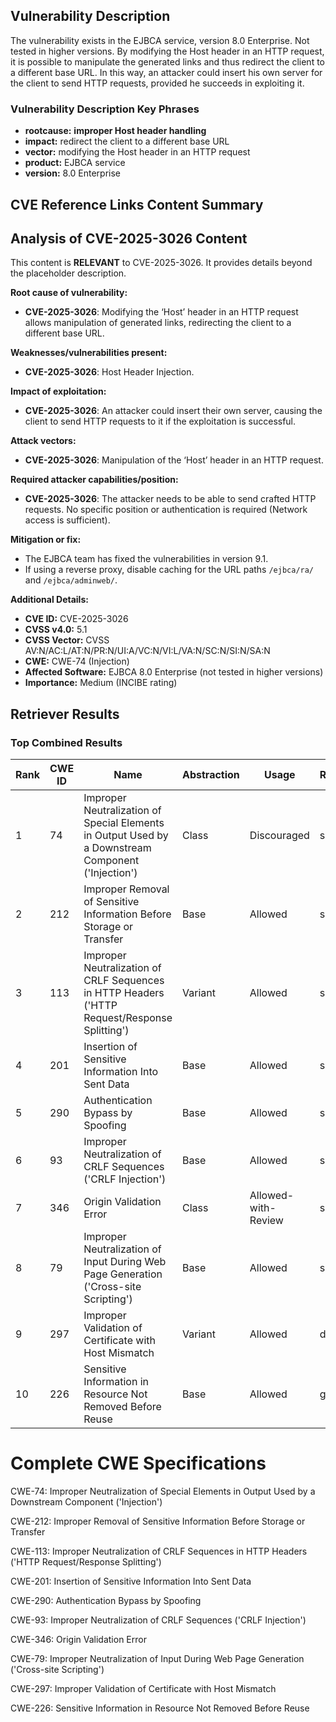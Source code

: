 ## Vulnerability Description
The vulnerability exists in the EJBCA service, version 8.0 Enterprise. Not tested in higher versions. By modifying the Host header in an HTTP request, it is possible to manipulate the generated links and thus redirect the client to a different base URL. In this way, an attacker could insert his own server for the client to send HTTP requests, provided he succeeds in exploiting it.

### Vulnerability Description Key Phrases
- **rootcause:** **improper Host header handling**
- **impact:** redirect the client to a different base URL
- **vector:** modifying the Host header in an HTTP request
- **product:** EJBCA service
- **version:** 8.0 Enterprise

## CVE Reference Links Content Summary
## Analysis of CVE-2025-3026 Content

This content is **RELEVANT** to CVE-2025-3026. It provides details beyond the placeholder description.

**Root cause of vulnerability:**

*   **CVE-2025-3026**: Modifying the ‘Host’ header in an HTTP request allows manipulation of generated links, redirecting the client to a different base URL.

**Weaknesses/vulnerabilities present:**

*   **CVE-2025-3026**: Host Header Injection.

**Impact of exploitation:**

*   **CVE-2025-3026**: An attacker could insert their own server, causing the client to send HTTP requests to it if the exploitation is successful.

**Attack vectors:**

*   **CVE-2025-3026**: Manipulation of the ‘Host’ header in an HTTP request.

**Required attacker capabilities/position:**

*   **CVE-2025-3026**: The attacker needs to be able to send crafted HTTP requests. No specific position or authentication is required (Network access is sufficient).

**Mitigation or fix:**

*   The EJBCA team has fixed the vulnerabilities in version 9.1.
*   If using a reverse proxy, disable caching for the URL paths `/ejbca/ra/` and `/ejbca/adminweb/`.

**Additional Details:**

*   **CVE ID:** CVE-2025-3026
*   **CVSS v4.0:** 5.1
*   **CVSS Vector:** CVSS AV:N/AC:L/AT:N/PR:N/UI:A/VC:N/VI:L/VA:N/SC:N/SI:N/SA:N
*   **CWE:** CWE-74 (Injection)
*   **Affected Software:** EJBCA 8.0 Enterprise (not tested in higher versions)
*   **Importance:** Medium (INCIBE rating)

## Retriever Results

### Top Combined Results

| Rank | CWE ID | Name | Abstraction | Usage  | Retrievers | Individual Scores |
|------|--------|------|-------------|-------|------------|-------------------|
| 1 | 74 | Improper Neutralization of Special Elements in Output Used by a Downstream Component ('Injection') | Class | Discouraged | sparse | 0.426 |
| 2 | 212 | Improper Removal of Sensitive Information Before Storage or Transfer | Base | Allowed | sparse | 0.421 |
| 3 | 113 | Improper Neutralization of CRLF Sequences in HTTP Headers ('HTTP Request/Response Splitting') | Variant | Allowed | sparse | 0.407 |
| 4 | 201 | Insertion of Sensitive Information Into Sent Data | Base | Allowed | sparse | 0.403 |
| 5 | 290 | Authentication Bypass by Spoofing | Base | Allowed | sparse | 0.401 |
| 6 | 93 | Improper Neutralization of CRLF Sequences ('CRLF Injection') | Base | Allowed | sparse | 0.394 |
| 7 | 346 | Origin Validation Error | Class | Allowed-with-Review | sparse | 0.393 |
| 8 | 79 | Improper Neutralization of Input During Web Page Generation ('Cross-site Scripting') | Base | Allowed | sparse | 0.391 |
| 9 | 297 | Improper Validation of Certificate with Host Mismatch | Variant | Allowed | dense | 0.551 |
| 10 | 226 | Sensitive Information in Resource Not Removed Before Reuse | Base | Allowed | graph | 0.003 |



# Complete CWE Specifications

CWE-74: Improper Neutralization of Special Elements in Output Used by a Downstream Component ('Injection')

CWE-212: Improper Removal of Sensitive Information Before Storage or Transfer

CWE-113: Improper Neutralization of CRLF Sequences in HTTP Headers ('HTTP Request/Response Splitting')

CWE-201: Insertion of Sensitive Information Into Sent Data

CWE-290: Authentication Bypass by Spoofing

CWE-93: Improper Neutralization of CRLF Sequences ('CRLF Injection')

CWE-346: Origin Validation Error

CWE-79: Improper Neutralization of Input During Web Page Generation ('Cross-site Scripting')

CWE-297: Improper Validation of Certificate with Host Mismatch

CWE-226: Sensitive Information in Resource Not Removed Before Reuse